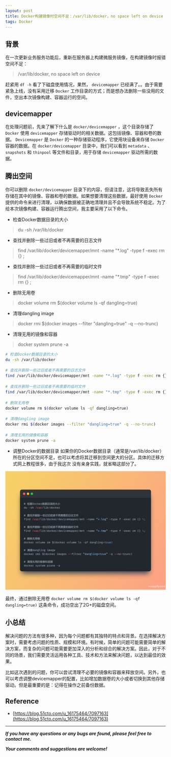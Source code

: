 ```yaml
---
layout: post
title: Docker构建镜像时空间不足：/var/lib/docker，no space left on device
tags: Docker
---
```


## 背景

在一次更新业务服务功能后，重新在服务器上构建微服务镜像，在构建镜像时报错空间不足：

> /var/lib/docker, no space left on device

赶紧用 `df -h` 看了下磁盘使用情况，果然， `devicemapper` 已经满了。。由于需要紧急上线，没有采用迁移 `Docker` 工作目录的方式；而是想办法删除一些没用的文件，空出本次镜像构建、容器运行的空间。

## devicemapper

在处理问题前，先来了解下什么是 `docker/devicemapper` ，这个目录存储了 `Docker` 使用 `devicemapper` 存储驱动时的相关数据。这包括镜像、容器和卷的数据。 `Devicemapper` 是 `Docker` 的一种存储驱动程序，它使用块设备来存储 `Docker` 容器的数据。在 `docker/devicemapper` 目录中，我们可以看到 `metadata` 、 `snapshots` 和 `thinpool` 等文件和目录，用于存储 `devicemapper` 驱动所需的数据。

## 腾出空间

你可以删除 `docker/devicemapper` 目录下的内容，但请注意，这将导致丢失所有存储在其中的镜像、容器和卷的数据。如果想要清理这些数据，最好使用 `Docker` 提供的命令来进行清理，以确保数据被正确地清理并且不会导致系统不稳定。为了给本次镜像构建、容器运行腾出空间，我主要采用了以下命令。

* 检查Docker数据目录的大小

> du -sh /var/lib/docker

* 查找并删除一些过旧或者不再需要的日志文件

> find /var/lib/docker/devicemapper/mnt -name "*.log" -type f -exec rm {} \; 

* 查找并删除一些过旧或者不再需要的临时文件

> find /var/lib/docker/devicemapper/mnt -name "*.tmp" -type f -exec rm {} \; 

* 删除无用卷

> docker volume rm $(docker volume ls -qf dangling=true)

* 清理dangling image

> docker rmi $(docker images --filter "dangling=true" -q --no-trunc)

* 清理无用的镜像和容器

> docker system prune -a

```bash
# 检查Docker数据目录的大小
du -sh /var/lib/docker

# 查找并删除一些过旧或者不再需要的日志文件
find /var/lib/docker/devicemapper/mnt -name "*.log" -type f -exec rm {} \; 

# 查找并删除一些过旧或者不再需要的临时文件
find /var/lib/docker/devicemapper/mnt -name "*.tmp" -type f -exec rm {} \; 

# 删除无用卷
docker volume rm $(docker volume ls -qf dangling=true)

# 清理dangling image
docker rmi $(docker images --filter "dangling=true" -q --no-trunc)

# 清理无用的镜像和容器
docker system prune -a
```

* 调整Docker的数据目录
如果你的Docker数据目录（通常是/var/lib/docker）所在的分区空间不足，也可以考虑将其迁移到空间更大的分区。具体的迁移方式网上教程很多，由于我这次
没有亲身实践，就省略这部分了。

![2023-12-16-DFSnap.png](https://github.com/heartsuit/heartsuit.github.io/raw/master/pictures/2023-12-16-DFSnap.png)

最终，通过删除无用卷 `docker volume rm $(docker volume ls -qf dangling=true)` 这条命令，成功空出了2G+的磁盘空间。

## 小总结

解决问题的方法有很多种，因为每个问题都有其独特的特点和背景。在选择解决方案时，需要考虑问题的性质、规模和环境。有时候，简单的问题可能需要简单的解决方案，而复杂的问题可能需要更加深入的分析和综合的解决方案。因此，对于不同的场景，我们需要灵活运用各种工具、技术和方法来解决问题，以达到最佳的效果。

比如这次遇到的问题，你可以尝试清理不必要的镜像和容器来释放空间。另外，也可以考虑调整devicemapper的配置，比如增加数据卷的大小或者切换到其他存储驱动。但是最重要的是：记得在操作之前备份数据。

## Reference

* [https://blog.51cto.com/u_16175464/7097163](https://blog.51cto.com/u_16175464/7097163)

---

**_If you have any questions or any bugs are found, please feel free to contact me._**

**_Your comments and suggestions are welcome!_**
